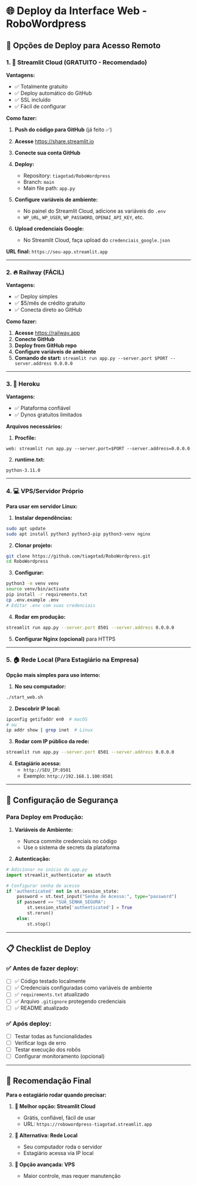 # 🌐 Deploy da Interface Web - RoboWordpress

## 📱 Opções de Deploy para Acesso Remoto

### 1. 🚀 **Streamlit Cloud (GRATUITO - Recomendado)**

**Vantagens:**
- ✅ Totalmente gratuito
- ✅ Deploy automático do GitHub
- ✅ SSL incluído
- ✅ Fácil de configurar

**Como fazer:**

1. **Push do código para GitHub** (já feito ✅)

2. **Acesse** https://share.streamlit.io

3. **Conecte sua conta GitHub**

4. **Deploy:**
   - Repository: `tiagotad/RoboWordpress`
   - Branch: `main`
   - Main file path: `app.py`

5. **Configure variáveis de ambiente:**
   - No painel do Streamlit Cloud, adicione as variáveis do `.env`
   - `WP_URL`, `WP_USER`, `WP_PASSWORD`, `OPENAI_API_KEY`, etc.

6. **Upload credenciais Google:**
   - No Streamlit Cloud, faça upload do `credenciais_google.json`

**URL final:** `https://seu-app.streamlit.app`

---

### 2. 🔥 **Railway (FÁCIL)**

**Vantagens:**
- ✅ Deploy simples
- ✅ $5/mês de crédito gratuito
- ✅ Conecta direto ao GitHub

**Como fazer:**

1. **Acesse** https://railway.app
2. **Conecte GitHub**
3. **Deploy from GitHub repo**
4. **Configure variáveis de ambiente**
5. **Comando de start:** `streamlit run app.py --server.port $PORT --server.address 0.0.0.0`

---

### 3. 🐳 **Heroku**

**Vantagens:**
- ✅ Plataforma confiável
- ✅ Dynos gratuitos limitados

**Arquivos necessários:**

1. **Procfile:**
```
web: streamlit run app.py --server.port=$PORT --server.address=0.0.0.0
```

2. **runtime.txt:**
```
python-3.11.0
```

---

### 4. 💻 **VPS/Servidor Próprio**

**Para usar em servidor Linux:**

1. **Instalar dependências:**
```bash
sudo apt update
sudo apt install python3 python3-pip python3-venv nginx
```

2. **Clonar projeto:**
```bash
git clone https://github.com/tiagotad/RoboWordpress.git
cd RoboWordpress
```

3. **Configurar:**
```bash
python3 -m venv venv
source venv/bin/activate
pip install -r requirements.txt
cp .env.example .env
# Editar .env com suas credenciais
```

4. **Rodar em produção:**
```bash
streamlit run app.py --server.port 8501 --server.address 0.0.0.0
```

5. **Configurar Nginx (opcional)** para HTTPS

---

### 5. 🏠 **Rede Local (Para Estagiário na Empresa)**

**Opção mais simples para uso interno:**

1. **No seu computador:**
```bash
./start_web.sh
```

2. **Descobrir IP local:**
```bash
ipconfig getifaddr en0  # macOS
# ou
ip addr show | grep inet  # Linux
```

3. **Rodar com IP público da rede:**
```bash
streamlit run app.py --server.port 8501 --server.address 0.0.0.0
```

4. **Estagiário acessa:**
   - `http://SEU_IP:8501`
   - Exemplo: `http://192.168.1.100:8501`

---

## 🔐 Configuração de Segurança

### Para Deploy em Produção:

1. **Variáveis de Ambiente:**
   - Nunca commite credenciais no código
   - Use o sistema de secrets da plataforma

2. **Autenticação:**
```python
# Adicionar no início do app.py
import streamlit_authenticator as stauth

# Configurar senha de acesso
if 'authenticated' not in st.session_state:
    password = st.text_input("Senha de Acesso:", type="password")
    if password == "SUA_SENHA_SEGURA":
        st.session_state['authenticated'] = True
        st.rerun()
    else:
        st.stop()
```

---

## 📋 Checklist de Deploy

### ✅ **Antes de fazer deploy:**

- [ ] ✅ Código testado localmente
- [ ] ✅ Credenciais configuradas como variáveis de ambiente
- [ ] ✅ `requirements.txt` atualizado
- [ ] ✅ Arquivo `.gitignore` protegendo credenciais
- [ ] ✅ README atualizado

### ✅ **Após deploy:**

- [ ] Testar todas as funcionalidades
- [ ] Verificar logs de erro
- [ ] Testar execução dos robôs
- [ ] Configurar monitoramento (opcional)

---

## 🎯 **Recomendação Final**

**Para o estagiário rodar quando precisar:**

1. **🥇 Melhor opção: Streamlit Cloud**
   - Grátis, confiável, fácil de usar
   - URL: `https://robowordpress-tiagotad.streamlit.app`

2. **🥈 Alternativa: Rede Local**
   - Seu computador roda o servidor
   - Estagiário acessa via IP local

3. **🥉 Opção avançada: VPS**
   - Maior controle, mas requer manutenção
